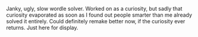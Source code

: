 Janky, ugly, slow wordle solver. Worked on as a curiosity, but sadly that curiosity evaporated as soon as I found out people smarter than me already solved it entirely. Could definitely remake better now, if the curiosity ever returns. Just here for display.
